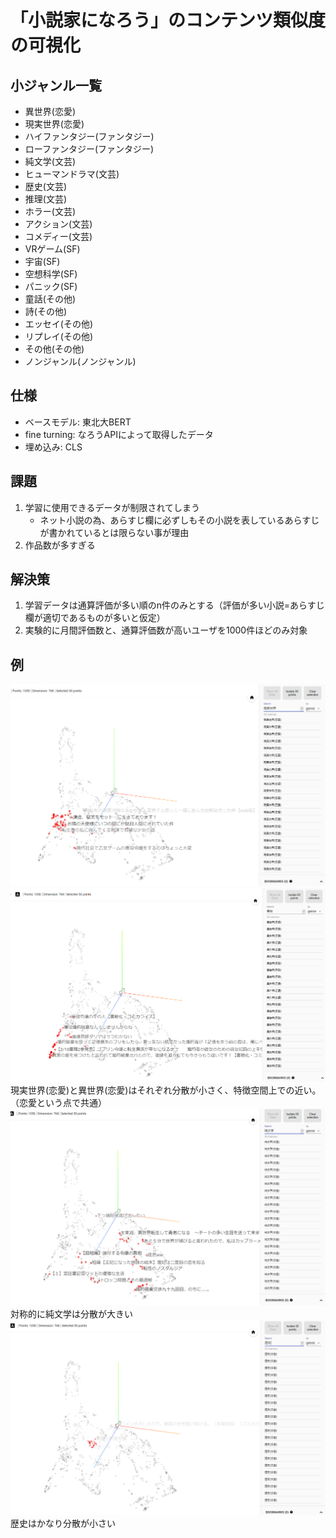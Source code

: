 # 「小説家になろう」のコンテンツ類似度の可視化

## 小ジャンル一覧
- 異世界(恋愛)
- 現実世界(恋愛)
- ハイファンタジー(ファンタジー)
- ローファンタジー(ファンタジー)
- 純文学(文芸)
- ヒューマンドラマ(文芸)
- 歴史(文芸)
- 推理(文芸)
- ホラー(文芸)
- アクション(文芸)
- コメディー(文芸)
- VRゲーム(SF)
- 宇宙(SF)
- 空想科学(SF)
- パニック(SF)
- 童話(その他)
- 詩(その他)
- エッセイ(その他)
- リプレイ(その他)
- その他(その他)
- ノンジャンル(ノンジャンル)

## 仕様
- ベースモデル: 東北大BERT
- fine turning: なろうAPIによって取得したデータ
- 埋め込み: CLS

## 課題
1. 学習に使用できるデータが制限されてしまう
    - ネット小説の為、あらすじ欄に必ずしもその小説を表しているあらすじが書かれているとは限らない事が理由
2. 作品数が多すぎる

## 解決策
1. 学習データは通算評価が多い順のn件のみとする（評価が多い小説=あらすじ欄が適切であるものが多いと仮定）
2. 実験的に月間評価数と、通算評価数が高いユーザを1000件ほどのみ対象

## 例
![genjitu_renai](images/genjitu_renai.png)
![isekai_renai](images/isekai_renai.png)
現実世界(恋愛)と異世界(恋愛)はそれぞれ分散が小さく、特徴空間上での近い。（恋愛という点で共通）
![junbungaku](images/junbungaku.png)
対称的に純文学は分散が大きい
![rekishi](images/rekishi.png)
歴史はかなり分散が小さい
